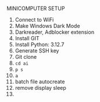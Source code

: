 MINICOMPUTER SETUP

1. Connect to WiFi
2. Make Windows Dark Mode
3. Darkreader, Adblocker extension
4. Install GIT
5. Install Python: 3.12.7
6. Generate SSH key
7. Git clone
8. `cd ai`
9. `p s`
10. `a`
11. batch file autocreate
12. remove display sleep
13.
